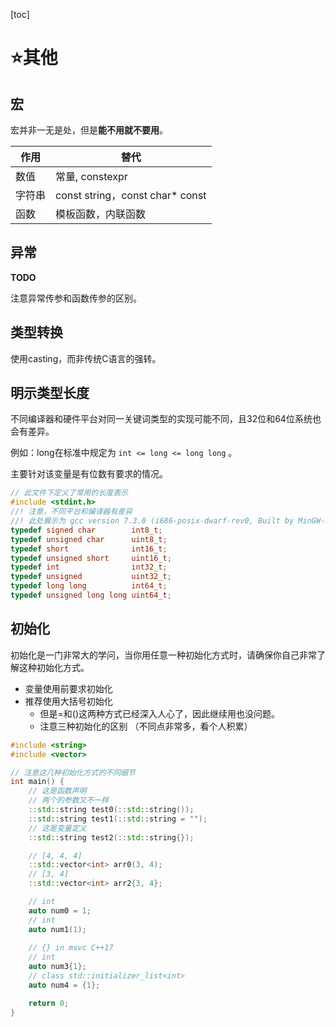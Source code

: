 [toc]

# ⭐其他

## 宏

宏并非一无是处，但是**能不用就不要用**。

| 作用   | 替代                            |
| ------ | ------------------------------- |
| 数值   | 常量, constexpr                 |
| 字符串 | const string，const char* const |
| 函数   | 模板函数，内联函数              |

## 异常

**TODO**

注意异常传参和函数传参的区别。

## 类型转换

使用casting，而非传统C语言的强转。

## 明示类型长度

不同编译器和硬件平台对同一关键词类型的实现可能不同，且32位和64位系统也会有差异。

例如：long在标准中规定为 `int <= long <= long long` 。

主要针对该变量是有位数有要求的情况。

```cpp
// 此文件下定义了常用的长度表示
#include <stdint.h>
//! 注意，不同平台和编译器有差异
//! 此处展示为 gcc version 7.3.0 (i686-posix-dwarf-rev0, Built by MinGW-W64 project)
typedef signed char        int8_t;
typedef unsigned char      uint8_t;
typedef short              int16_t;
typedef unsigned short     uint16_t;
typedef int                int32_t;
typedef unsigned           uint32_t;
typedef long long          int64_t;
typedef unsigned long long uint64_t;
```

## 初始化

初始化是一门非常大的学问，当你用任意一种初始化方式时，请确保你自己非常了解这种初始化方式。

- 变量使用前要求初始化
- 推荐使用大括号初始化
  - 但是=和()这两种方式已经深入人心了，因此继续用也没问题。
  - 注意三种初始化的区别 （不同点非常多，看个人积累）

```cpp
#include <string>
#include <vector>

// 注意这几种初始化方式的不同细节
int main() {
    // 这是函数声明
    // 两个的参数又不一样
    ::std::string test0(::std::string());
    ::std::string test1(::std::string = "");
    // 这是变量定义
    ::std::string test2(::std::string{});

    // [4, 4, 4]
    ::std::vector<int> arr0(3, 4);
    // [3, 4]
    ::std::vector<int> arr2{3, 4};

    // int
    auto num0 = 1;
    // int
    auto num1(1);
    
    // {} in msvc C++17
    // int
    auto num3{1};
    // class std::initializer_list<int>
    auto num4 = {1};

    return 0;
}
```

